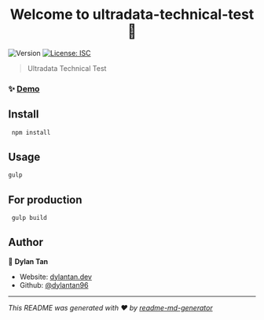 <h1 align="center">Welcome to ultradata-technical-test 👋</h1>
<p>
  <img alt="Version" src="https://img.shields.io/badge/version-1.0.0-blue.svg?cacheSeconds=2592000" />
  <a href="#" target="_blank">
    <img alt="License: ISC" src="https://img.shields.io/badge/License-ISC-yellow.svg" />
  </a>
</p>

> Ultradata Technical Test

### ✨ [Demo](https://dylan-ultradata-test.netlify.app)

## Install

```sh
 npm install
```

## Usage

```sh
gulp
```

## For production

```sh
 gulp build
```

## Author

👤 **Dylan Tan**

* Website: [dylantan.dev](https://dylantan.dev/)
* Github: [@dylantan96](https://github.com/dylantan96)



***
_This README was generated with ❤️ by [readme-md-generator](https://github.com/kefranabg/readme-md-generator)_